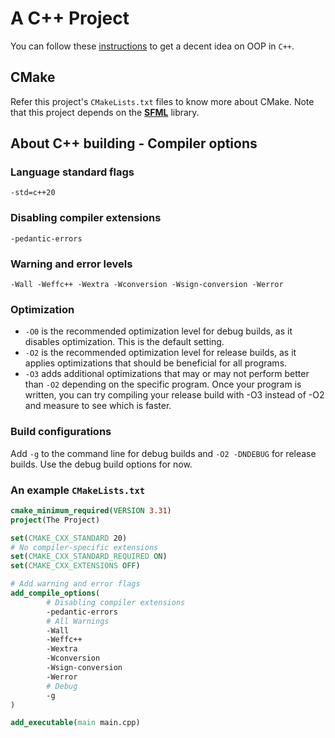 # A C++ Project

You can follow these [instructions](Walkthrough.md) to get a decent idea on OOP
in `C++`.

## CMake

Refer this project's `CMakeLists.txt` files to know more about CMake. Note that
this project depends on the [**SFML**](https://www.sfml-dev.org) library.

## About C++ building - Compiler options

### Language standard flags

`-std=c++20`

### Disabling compiler extensions

`-pedantic-errors`

### Warning and error levels

`-Wall -Weffc++ -Wextra -Wconversion -Wsign-conversion -Werror`

### Optimization

- `-O0` is the recommended optimization level for debug builds, as it disables
  optimization. This is the default setting.
- `-O2` is the recommended optimization level for release builds, as it applies
  optimizations that should be beneficial for all programs.
- `-O3` adds additional optimizations that may or may not perform better than
  `-O2` depending on the specific program. Once your program is written, you
  can try compiling your release build with -O3 instead of -O2 and measure to
  see which is faster.

### Build configurations

Add `-g` to the command line for debug builds and `-O2 -DNDEBUG` for release
builds. Use the debug build options for now.

### An example `CMakeLists.txt`

```cmake
cmake_minimum_required(VERSION 3.31)
project(The Project)

set(CMAKE_CXX_STANDARD 20)
# No compiler-specific extensions
set(CMAKE_CXX_STANDARD_REQUIRED ON)
set(CMAKE_CXX_EXTENSIONS OFF)

# Add warning and error flags
add_compile_options(
        # Disabling compiler extensions
        -pedantic-errors
        # All Warnings
        -Wall
        -Weffc++
        -Wextra
        -Wconversion
        -Wsign-conversion
        -Werror
        # Debug
        -g
)

add_executable(main main.cpp)
```

